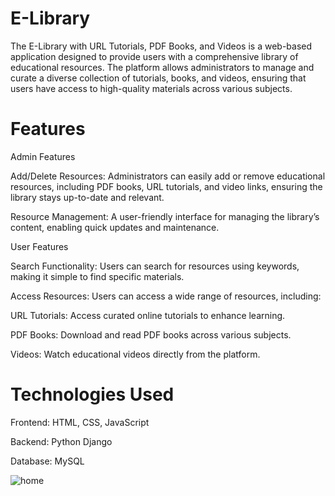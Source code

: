 # E-Library
The E-Library with URL Tutorials, PDF Books, and Videos is a web-based application designed to provide users with a comprehensive library of educational resources. The platform allows administrators to manage and curate a diverse collection of tutorials, books, and videos, ensuring that users have access to high-quality materials across various subjects.


# Features


Admin Features

Add/Delete Resources: Administrators can easily add or remove educational resources, including PDF books, URL tutorials, and video links, ensuring the library stays up-to-date and relevant.

Resource Management: A user-friendly interface for managing the library’s content, enabling quick updates and maintenance.


User Features

Search Functionality: Users can search for resources using keywords, making it simple to find specific materials.

Access Resources: Users can access a wide range of resources, including:

URL Tutorials: Access curated online tutorials to enhance learning.

PDF Books: Download and read PDF books across various subjects.

Videos: Watch educational videos directly from the platform.


# Technologies Used

Frontend: HTML, CSS, JavaScript

Backend: Python Django

Database: MySQL




![home](https://github.com/tomdghouse/E-Library/assets/103686859/2bdac56f-67a3-47d5-9b82-357db97db7ce)
